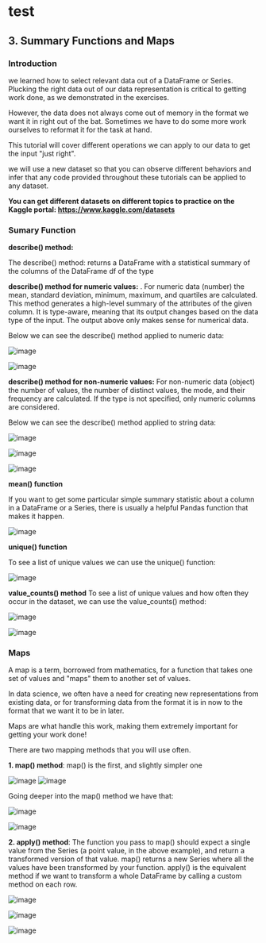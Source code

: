 # test

## **3. Summary Functions and Maps**

### **Introduction**

we learned how to select relevant data out of a DataFrame or Series. Plucking the right data out of our data representation is critical to getting work done, as we demonstrated in the exercises.

However, the data does not always come out of memory in the format we want it in right out of the bat. Sometimes we have to do some more work ourselves to reformat it for the task at hand. 

This tutorial will cover different operations we can apply to our data to get the input "just right".

we will use a new dataset so that you can observe different behaviors and infer that any code provided throughout these tutorials can be applied to any dataset.

**You can get different datasets on different topics to practice on the Kaggle portal: https://www.kaggle.com/datasets**


### **Sumary Function**

**describe() method:**

The describe() method: returns a DataFrame with a statistical summary of the columns of the DataFrame df of the type


**describe() method for numeric values:** . For numeric data (number) the mean, standard deviation, minimum, maximum, and quartiles are calculated. This method generates a high-level summary of the attributes of the given column. It is type-aware, meaning that its output changes based on the data type of the input. The output above only makes sense for numerical data.

Below we can see the describe() method applied to numeric data:

![image](https://github.com/CLAREISMO/test/assets/63759427/289faa50-8e29-4c90-bfff-dc030d44e5fe)

![image](https://github.com/CLAREISMO/test/assets/63759427/ba6c869f-de48-4f6f-a31d-d57cfad90d92)


**describe() method for non-numeric values:** For non-numeric data (object) the number of values, the number of distinct values, the mode, and their frequency are calculated. If the type is not specified, only numeric columns are considered. 

Below we can see the describe() method applied to string data:

![image](https://github.com/CLAREISMO/test/assets/63759427/18f00235-934c-4d8e-93d7-1a1686846314)

![image](https://github.com/CLAREISMO/test/assets/63759427/d8af7196-77cf-4a3f-a812-dbdca59c5e75)

![image](https://github.com/CLAREISMO/test/assets/63759427/701f1d5a-be72-491b-af4e-ce54e634db77)




**mean() function**

If you want to get some particular simple summary statistic about a column in a DataFrame or a Series, there is usually a helpful Pandas function that makes it happen.

![image](https://github.com/CLAREISMO/test/assets/63759427/98a03d1e-1bf0-4d17-88ad-686ae1a788a1)


**unique() function**

To see a list of unique values we can use the unique() function:

![image](https://github.com/CLAREISMO/test/assets/63759427/4ddce6a4-e628-4bd4-84e7-eade13986739)


**value_counts() method**
To see a list of unique values and how often they occur in the dataset, we can use the value_counts() method:

![image](https://github.com/CLAREISMO/test/assets/63759427/1e195f53-dc86-4e15-875f-082ff38380cc)

![image](https://github.com/CLAREISMO/test/assets/63759427/36d4f2b1-c5eb-4091-bbdd-de218f645fa3)


### **Maps**

A map is a term, borrowed from mathematics, for a function that takes one set of values and "maps" them to another set of values. 

In data science, we often have a need for creating new representations from existing data, or for transforming data from the format it is in now to the format that we want it to be in later. 

Maps are what handle this work, making them extremely important for getting your work done!

There are two mapping methods that you will use often.


**1. map() method**: map() is the first, and slightly simpler one

![image](https://github.com/CLAREISMO/test/assets/63759427/03f880fe-19e4-4273-b90b-32fd21fb0db4)
![image](https://github.com/CLAREISMO/test/assets/63759427/4c99a60c-187e-4ee9-8c6f-b99e29f81687)


Going deeper into the map() method we have that:

![image](https://github.com/CLAREISMO/test/assets/63759427/d0f1bb60-d6e3-4955-9d74-ac27fa69123c)

![image](https://github.com/CLAREISMO/test/assets/63759427/d65c7d74-f377-47de-9148-04d98b3680a7)


**2. apply() method**: The function you pass to map() should expect a single value from the Series (a point value, in the above example), and return a transformed version of that value. map() returns a new Series where all the values have been transformed by your function.
apply() is the equivalent method if we want to transform a whole DataFrame by calling a custom method on each row.

![image](https://github.com/CLAREISMO/test/assets/63759427/213db147-bf27-4851-a4d1-4f9f4d3129dd)

![image](https://github.com/CLAREISMO/test/assets/63759427/e158d6a9-bea9-4838-81f7-467ca397d445)

![image](https://github.com/CLAREISMO/test/assets/63759427/f4f413db-211b-45da-884b-f7e11689f6c8)










































































































































































